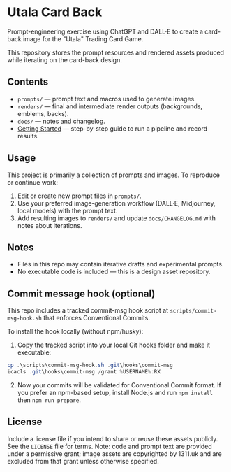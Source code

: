 # Utala Card Back

Prompt-engineering exercise using ChatGPT and DALL·E to create a card-back image for the "Utala" Trading Card Game.

This repository stores the prompt resources and rendered assets produced while iterating on the card-back design.

## Contents

- `prompts/` — prompt text and macros used to generate images.
- `renders/` — final and intermediate render outputs (backgrounds, emblems, backs).
- `docs/` — notes and changelog.
- [Getting Started](docs/GETTING_STARTED.md) — step-by-step guide to run a pipeline and record results.

## Usage

This project is primarily a collection of prompts and images. To reproduce or continue work:

1. Edit or create new prompt files in `prompts/`.
2. Use your preferred image-generation workflow (DALL·E, Midjourney, local models) with the prompt text.
3. Add resulting images to `renders/` and update `docs/CHANGELOG.md` with notes about iterations.

## Notes

- Files in this repo may contain iterative drafts and experimental prompts.
- No executable code is included — this is a design asset repository.

## Commit message hook (optional)

This repo includes a tracked commit-msg hook script at `scripts/commit-msg-hook.sh` that enforces Conventional Commits.

To install the hook locally (without npm/husky):

1. Copy the tracked script into your local Git hooks folder and make it executable:

```powershell
cp .\scripts\commit-msg-hook.sh .git\hooks\commit-msg
icacls .git\hooks\commit-msg /grant %USERNAME%:RX
```

2. Now your commits will be validated for Conventional Commit format. If you prefer an npm-based setup, install Node.js and run `npm install` then `npm run prepare`.

## License

Include a license file if you intend to share or reuse these assets publicly.
See the `LICENSE` file for terms. Note: code and prompt text are provided under a
permissive grant; image assets are copyrighted by 1311.uk and are excluded from
that grant unless otherwise specified.
